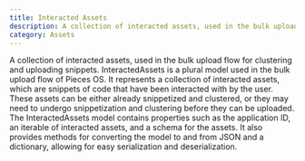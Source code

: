 ```yaml
---
title: Interacted Assets
description: A collection of interacted assets, used in the bulk upload flow for clustering and uploading snippets.
category: Assets
---
```


A collection of interacted assets, used in the bulk upload flow for clustering and uploading snippets. InteractedAssets is a plural model used in the bulk upload flow of Pieces OS. It represents a collection of interacted assets, which are snippets of code that have been interacted with by the user. These assets can be either already snippetized and clustered, or they may need to undergo snippetization and clustering before they can be uploaded. The InteractedAssets model contains properties such as the application ID, an iterable of interacted assets, and a schema for the assets. It also provides methods for converting the model to and from JSON and a dictionary, allowing for easy serialization and deserialization.
